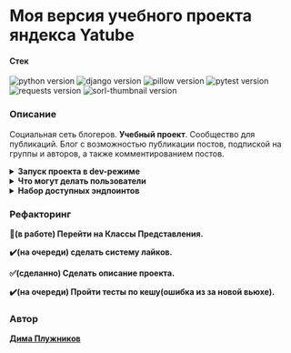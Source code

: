 

# **Моя версия учебного проекта яндекса Yatube** 
#### **Стек**
![python version](https://img.shields.io/badge/Python-3.10-green)
![django version](https://img.shields.io/badge/Django-4.1-green)
![pillow version](https://img.shields.io/badge/Pillow-8.3-green)
![pytest version](https://img.shields.io/badge/pytest-6.2-green)
![requests version](https://img.shields.io/badge/requests-2.26-green)
![sorl-thumbnail version](https://img.shields.io/badge/thumbnail-12.7-green)
### **Описание**
Социальная сеть блогеров. **Учебный проект**.
Сообщество для публикаций. Блог с возможностью публикации постов, подпиской на группы и авторов, а также комментированием постов.
<details>
<summary>
<b>Запуск проекта в dev-режиме 
</summary>
Инструкция ориентирована на операционную систему windows и утилиту git bash.<br/>
Для прочих инструментов используйте аналоги команд для вашего окружения.

1. Клонируйте репозиторий и перейдите в него в командной строке:

```
git clone https://github.com/Banes31/hw05_final.git
```

```
cd hw05_final
```

2. Установите и активируйте виртуальное окружение
```
python -m venv venv
``` 
```
source venv/Scripts/activate
```

3. Установите зависимости из файла requirements.txt
```
pip install -r requirements.txt
```

4. В папке с файлом manage.py выполните миграции:
```
python manage.py migrate
```

5. В папке с файлом manage.py запустите сервер, выполнив команду:
```
python manage.py runserver
```
</details>

<details>
<summary>
<b>Что могут делать пользователи 
</summary>
Что могут делать пользователи

  **Залогиненные** пользователи могут:
  1. Просматривать, публиковать, удалять и редактировать свои публикации;
  2. Просматривать информацию о сообществах;
  3. Просматривать и публиковать комментарии от своего имени к публикациям других пользователей *(включая самого себя)*, удалять и          редактировать **свои** комментарии;
  4. Подписываться на других пользователей и просматривать **свои** подписки.<br/>
  ***Примечание***: Доступ ко всем операциям записи, обновления и удаления доступны только после аутентификации и получения токена.

  **Анонимные :alien:** пользователи могут:
  1. Просматривать публикации;
  2. Просматривать информацию о сообществах;
  3. Просматривать комментарии;
</details>

<details>
<summary>
<b>Набор доступных эндпоинтов
</summary>

* ```posts/``` - Отображение постов и публикаций (_GET, POST_);
* ```posts/{id}``` - Получение, изменение, удаление поста с соответствующим **id** (_GET, PUT, PATCH, DELETE_);
* ```posts/{post_id}/comments/``` - Получение комментариев к посту с соответствующим **post_id** и публикация новых комментариев(_GET, POST_);
* ```posts/{post_id}/comments/{id}``` - Получение, изменение, удаление комментария с соответствующим **id** к посту с соответствующим **post_id** (_GET, PUT, PATCH, DELETE_);
* ```posts/groups/``` - Получение описания зарегестрированных сообществ (_GET_);
* ```posts/groups/{id}/``` - Получение описания сообщества с соответствующим **id** (_GET_);
* ```posts/follow/``` - Получение информации о подписках текущего пользователя, создание новой подписки на пользователя (_GET, POST_).<br/>
</details>

### **Рефакторинг**
:wrench:(в работе)  Перейти на Классы Представления.
 
:heavy_check_mark:(на очереди)  сделать систему лайков.
 
:white_check_mark:(сделанно)  Сделать описание проекта.
 
:heavy_check_mark:(на очереди)  Пройти тесты по кешу(ошибка из за новой вьюхе).

 
 
### **Автор**
[Дима Плужников](https://github.com/Banes31)
